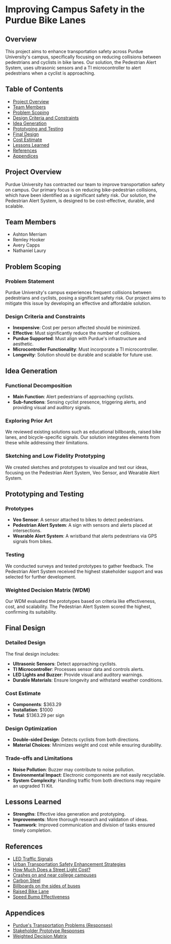 # Improving Campus Safety in the Purdue Bike Lanes

## Overview
This project aims to enhance transportation safety across Purdue University's campus, specifically focusing on reducing collisions between pedestrians and cyclists in bike lanes. Our solution, the Pedestrian Alert System, uses ultrasonic sensors and a TI microcontroller to alert pedestrians when a cyclist is approaching.

## Table of Contents
- [Project Overview](#project-overview)
- [Team Members](#team-members)
- [Problem Scoping](#problem-scoping)
- [Design Criteria and Constraints](#design-criteria-and-constraints)
- [Idea Generation](#idea-generation)
- [Prototyping and Testing](#prototyping-and-testing)
- [Final Design](#final-design)
- [Cost Estimate](#cost-estimate)
- [Lessons Learned](#lessons-learned)
- [References](#references)
- [Appendices](#appendices)

## Project Overview
Purdue University has contracted our team to improve transportation safety on campus. Our primary focus is on reducing bike-pedestrian collisions, which have been identified as a significant safety risk. Our solution, the Pedestrian Alert System, is designed to be cost-effective, durable, and scalable.

## Team Members
- Ashton Merriam
- Remley Hooker
- Avery Capps
- Nathaniel Laury

## Problem Scoping
### Problem Statement
Purdue University's campus experiences frequent collisions between pedestrians and cyclists, posing a significant safety risk. Our project aims to mitigate this issue by developing an effective and affordable solution.

### Design Criteria and Constraints
- **Inexpensive**: Cost per person affected should be minimized.
- **Effective**: Must significantly reduce the number of collisions.
- **Purdue Supported**: Must align with Purdue's infrastructure and aesthetic.
- **Microcontroller Functionality**: Must incorporate a TI microcontroller.
- **Longevity**: Solution should be durable and scalable for future use.

## Idea Generation
### Functional Decomposition
- **Main Function**: Alert pedestrians of approaching cyclists.
- **Sub-functions**: Sensing cyclist presence, triggering alerts, and providing visual and auditory signals.

### Exploring Prior Art
We reviewed existing solutions such as educational billboards, raised bike lanes, and bicycle-specific signals. Our solution integrates elements from these while addressing their limitations.

### Sketching and Low Fidelity Prototyping
We created sketches and prototypes to visualize and test our ideas, focusing on the Pedestrian Alert System, Veo Sensor, and Wearable Alert System.

## Prototyping and Testing
### Prototypes
- **Veo Sensor**: A sensor attached to bikes to detect pedestrians.
- **Pedestrian Alert System**: A sign with sensors and alerts placed at intersections.
- **Wearable Alert System**: A wristband that alerts pedestrians via GPS signals from bikes.

### Testing
We conducted surveys and tested prototypes to gather feedback. The Pedestrian Alert System received the highest stakeholder support and was selected for further development.

### Weighted Decision Matrix (WDM)
Our WDM evaluated the prototypes based on criteria like effectiveness, cost, and scalability. The Pedestrian Alert System scored the highest, confirming its suitability.

## Final Design
### Detailed Design
The final design includes:
- **Ultrasonic Sensors**: Detect approaching cyclists.
- **TI Microcontroller**: Processes sensor data and controls alerts.
- **LED Lights and Buzzer**: Provide visual and auditory warnings.
- **Durable Materials**: Ensure longevity and withstand weather conditions.

### Cost Estimate
- **Components**: $363.29
- **Installation**: $1000
- **Total**: $1363.29 per sign

### Design Optimization
- **Double-sided Design**: Detects cyclists from both directions.
- **Material Choices**: Minimizes weight and cost while ensuring durability.

### Trade-offs and Limitations
- **Noise Pollution**: Buzzer may contribute to noise pollution.
- **Environmental Impact**: Electronic components are not easily recyclable.
- **System Complexity**: Handling traffic from both directions may require an upgraded TI Kit.

## Lessons Learned
- **Strengths**: Effective idea generation and prototyping.
- **Improvements**: More thorough research and validation of ideas.
- **Teamwork**: Improved communication and division of tasks ensured timely completion.

## References
- [LED Traffic Signals](https://www.yakimawa.gov/services/streets/led-traffic-signals/)
- [Urban Transportation Safety Enhancement Strategies](https://www.microsoft.com/en-us/research/publication/urban-transportation-safety-enhancement-strategies/)
- [How Much Does a Street Light Cost?](https://www.ecosmartinc.com/how-much-does-a-street-light-cost/)
- [Crashes on and near college campuses](https://doi.org/10.1080/01944363.2014.978354)
- [Carbon Steel](https://agmetalminer.com/metal-prices/carbon-steel/)
- [Billboards on the sides of buses](https://highways.dot.gov/public-roads/julyaugust-2017/focused-approach-pedestrian-and-bicycle-safety)
- [Raised Bike Lane](https://www.transportation.gov/pedestrian-bicycle-safety)
- [Speed Bump Effectiveness](https://www.trafficsafetywarehouse.com/Resources/speed-bumps-how-effective-are-they.asp)

## Appendices
- [Purdue's Transportation Problems (Responses)](Purdue_Transportation_Problems_Responses.xlsx)
- [Stakeholder Prototype Responses](Stakeholder_Prototype_Responses.xlsx)
- [Weighted Decision Matrix](ENGR_131_A16_DesignProject_WDM_19.xlsx)
